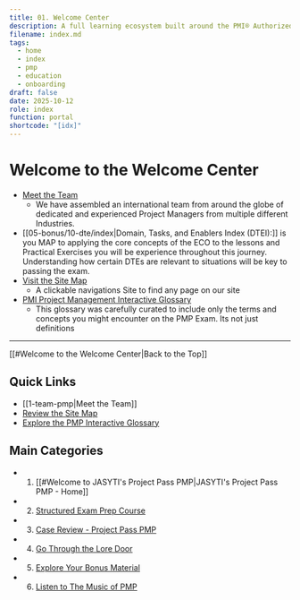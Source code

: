 ```yaml
---
title: 01. Welcome Center
description: A full learning ecosystem built around the PMI® Authorized Exam Prep Workbook v3.2. One site, four worlds—learn it, see it, live it, and speak it.
filename: index.md
tags:
  - home
  - index
  - pmp
  - education
  - onboarding
draft: false
date: 2025-10-12
role: index
function: portal
shortcode: "[idx]"
---
```

# Welcome to the Welcome Center

- [Meet the Team](1-team-pmp.md)
	- We have assembled an international team from around the globe of dedicated and experienced Project Managers from multiple different Industries. 
- [[05-bonus/10-dte/index|Domain, Tasks, and Enablers Index (DTEI):]] is you MAP to applying the core concepts of the ECO to the lessons and Practical Exercises you will be experience throughout this journey. Understanding how certain DTEs are relevant to situations will be key to passing the exam.
- [Visit the Site Map](3-site-map.md)
	- A clickable navigations Site to find any page on our site
- [PMI Project Management Interactive Glossary](2-glossary.md)
	- This glossary was carefully curated to include only the terms and concepts you might encounter on the PMP Exam.  Its not just definitions

---
[[#Welcome to the Welcome Center|Back to the Top]]

## Quick Links
- [[1-team-pmp|Meet the Team]]
- [Review the Site Map](3-site-map.md)
- [Explore the PMP Interactive Glossary](2-glossary.md)
##  Main Categories
- 1. [[#Welcome to JASYTI's Project Pass PMP|JASYTI's Project Pass PMP - Home]]
- 2. [Structured Exam Prep Course](02-structured/index.md)
- 3. [Case Review - Project Pass PMP](03-case-study/3-plan/1-artifacts/index.md)
- 4. [Go Through the Lore Door](04-the-lore-door/index.md)
- 5. [Explore Your Bonus Material](05-bonus/index.md)
- 6. [Listen to The Music of PMP](06-music/Index.md)





